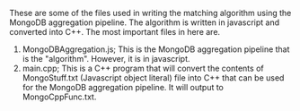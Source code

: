 These are some of the files used in writing the matching algorithm using the MongoDB aggregation pipeline. The algorithm is written in javascript and converted into C++. The most important files in here are.

1) MongoDBAggregation.js; This is the MongoDB aggregation pipeline that is the "algorithm". However, it is in javascript.
2) main.cpp; This is a C++ program that will convert the contents of MongoStuff.txt (Javascript object literal) file into C++ that can be used for the MongoDB aggregation pipeline. It will output to MongoCppFunc.txt.
